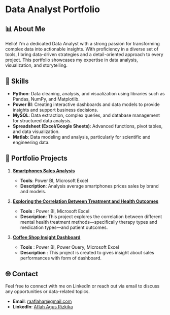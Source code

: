 # Data Analyst Portfolio

## 📊 About Me

Hello! I'm a dedicated Data Analyst with a strong passion for transforming complex data into actionable insights. With proficiency in a diverse set of tools, I bring data-driven strategies and a detail-oriented approach to every project. This portfolio showcases my expertise in data analysis, visualization, and storytelling.

## 🔧 Skills

- **Python**: Data cleaning, analysis, and visualization using libraries such as Pandas, NumPy, and Matplotlib.
- **Power BI**: Creating interactive dashboards and data models to provide insights and support business decisions.
- **MySQL**: Data extraction, complex queries, and database management for structured data analysis.
- **Spreadsheet (Excel/Google Sheets)**: Advanced functions, pivot tables, and data visualization.
- **Matlab**: Data modeling and analysis, particularly for scientific and engineering data.

## 📂 Portfolio Projects

1. [**Smartphones Sales Analysis**](https://app.powerbi.com/groups/me/reports/57d91e82-583a-4baf-b3e5-d445d3729daf/e0c5fe7da8566df9ba23?ctid=98e1704f-16ed-4689-af8a-a6d6f7f228f0&experience=power-bi)

   - **Tools**: Power BI, Microsoft Excel
   - **Description**: Analysis average smartphones prices sales by brand and models.

2. [**Exploring the Correlation Between Treatment and Health Outcomes**](https://app.powerbi.com/groups/me/reports/f2e909f3-a4fa-4a1d-9a67-59b6079120d1/1a1204ac5b0bd064945f?experience=power-bi)
   - **Tools** : Power BI, Microsoft Excel
   - **Description**: This project explores the correlation between different mental health treatment methods—specifically therapy types and medication types—and patient outcomes.

3. [**Coffee Shop Insight Dashboard**](https://app.powerbi.com/groups/me/reports/efd654ce-8705-481f-b7a8-4f0ef70eeff1?ctid=98e1704f-16ed-4689-af8a-a6d6f7f228f0&pbi_source=linkShare)
   - **Tools** : Power BI, Power Query, Microsoft Excel
   - **Description** : This project is created to gives insight about sales performances with form of dashboard.

## 🌐 Contact

Feel free to connect with me on LinkedIn or reach out via email to discuss any opportunities or data-related topics.

- **Email**: [raaflahar@gmail.com](mailto:raaflahar@gmail.com)
- **LinkedIn**: [Aflah Agus Rizkika](https://www.linkedin.com/in/raaflahar/)
